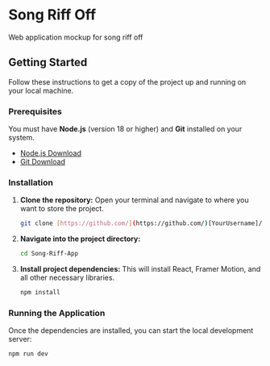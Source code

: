 # Song Riff Off

Web application mockup for song riff off

## Getting Started

Follow these instructions to get a copy of the project up and running on your local machine. 

### Prerequisites

You must have **Node.js** (version 18 or higher) and **Git** installed on your system.

* [Node.js Download](https://nodejs.org/)
* [Git Download](https://git-scm.com/)

### Installation

1.  **Clone the repository:**
    Open your terminal and navigate to where you want to store the project.
    ```bash
    git clone [https://github.com/](https://github.com/)[YourUsername]/[Your-Repo-Name].git
    ```

2.  **Navigate into the project directory:**
    ```bash
    cd Song-Riff-App
    ```

3.  **Install project dependencies:**
    This will install React, Framer Motion, and all other necessary libraries.
    ```bash
    npm install
    ```

### Running the Application

Once the dependencies are installed, you can start the local development server:

```bash
npm run dev